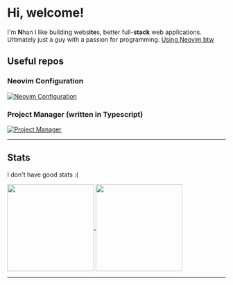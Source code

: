 # Hi, welcome!

I'm **N**han
I like building webs**ite**s, better full-**stack** web applications.
Ultimately just a guy with a passion for programming.
[Using Neovim btw](https://twitter.com/ThePrimeagen/status/1649452594417336326)

## Useful repos

### Neovim Configuration

[![Neovim Configuration](https://github-readme-stats.vercel.app/api/pin/?username=Nitestack&repo=nvim&theme=transparent&hide_border=true&show_owner=true)](https://github.com/Nitestack/nvim)

### Project Manager (written in Typescript)

[![Project Manager](https://github-readme-stats.vercel.app/api/pin/?username=Nitestack&repo=project-manager&theme=transparent&hide_border=true&show_owner=true)](https://github.com/Nitestack/project-manager)

---

## Stats

I don't have good stats :(

<a href="https://github.com/Nitestack">
  <img height=200 align="center" src="https://github-readme-stats.vercel.app/api?username=Nitestack&count_private=true&show_icons=true&theme=transparent&hide_border=true" />
</a>
<a href="https://github.com/Nitestack">
  <img height=200 align="center" src="https://github-readme-stats.vercel.app/api/top-langs/?username=Nitestack&theme=transparent&hide_border=true" />
</a>

---
